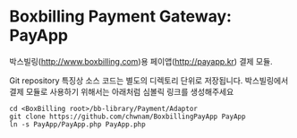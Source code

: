 Boxbilling Payment Gateway: PayApp
==================================

박스빌링(http://www.boxbilling.com)용 페이앱(http://payapp.kr) 결제 모듈.

Git repository 특징상 소스 코드는 별도의 디렉토리 단위로 저장됩니다. 박스빌링에서 결제 모듈로 사용하기 위해서는 아래처럼 심볼릭 링크를 생성해주세요

```
cd <BoxBilling root>/bb-library/Payment/Adaptor
git clone https://github.com/chwnam/BoxbillingPayApp PayApp
ln -s PayApp/PayApp.php PayApp.php
```
